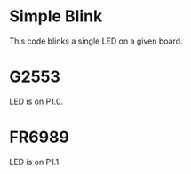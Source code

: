 # Simple Blink
This code blinks a single LED on a given board.

# G2553
LED is on P1.0.

# FR6989
LED is on P1.1.

